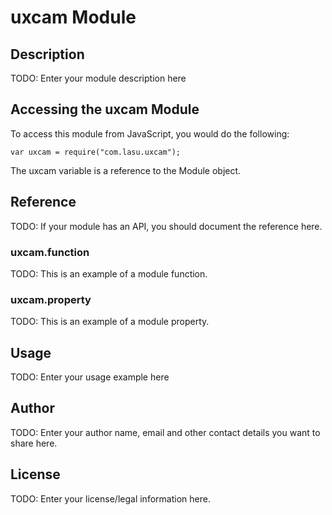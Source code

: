 # uxcam Module

## Description

TODO: Enter your module description here

## Accessing the uxcam Module

To access this module from JavaScript, you would do the following:

    var uxcam = require("com.lasu.uxcam");

The uxcam variable is a reference to the Module object.

## Reference

TODO: If your module has an API, you should document
the reference here.

### uxcam.function

TODO: This is an example of a module function.

### uxcam.property

TODO: This is an example of a module property.

## Usage

TODO: Enter your usage example here

## Author

TODO: Enter your author name, email and other contact
details you want to share here.

## License

TODO: Enter your license/legal information here.
